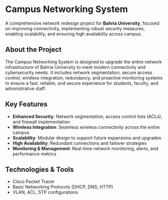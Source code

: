 # Campus Networking System

A comprehensive network redesign project for **Bahria University**, focused on improving connectivity, implementing robust security measures, enabling scalability, and ensuring high availability across campus.

## About the Project

The Campus Networking System is designed to upgrade the entire network infrastructure of Bahria University to meet modern connectivity and cybersecurity needs. It includes network segmentation, secure access control, wireless integration, redundancy, and proactive monitoring systems to ensure a fast, reliable, and secure experience for students, faculty, and administrative staff.

## Key Features

- **Enhanced Security**: Network segmentation, access control lists (ACLs), and firewall implementation  
- **Wireless Integration**: Seamless wireless connectivity across the entire campus  
- **Scalability**: Modular design to support future expansions and upgrades  
- **High Availability**: Redundant connections and failover strategies  
- **Monitoring & Management**: Real-time network monitoring, alerts, and performance metrics  

## Technologies & Tools

- Cisco Packet Tracer
- Basic Networking Protocols (DHCP, DNS, HTTP)
- VLAN, ACL, STP configurations



